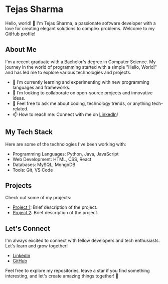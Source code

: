 # Tejas Sharma

Hello, world! 👋 I'm Tejas Sharma, a passionate software developer with a love for creating elegant solutions to complex problems. Welcome to my GitHub profile!

## About Me

I'm a recent graduate with a Bachelor's degree in Computer Science. My journey in the world of programming started with a simple "Hello, World!" and has led me to explore various technologies and projects.

- 🌱 I’m currently learning and experimenting with new programming languages and frameworks.
- 👯 I’m looking to collaborate on open-source projects and innovative ideas.
- 💬 Feel free to ask me about coding, technology trends, or anything tech-related.
- 📫 How to reach me: Connect with me on [LinkedIn](https://www.linkedin.com/in/tejas-sharma/)!

## My Tech Stack

Here are some of the technologies I've been working with:

- Programming Languages: Python, Java, JavaScript
- Web Development: HTML, CSS, React
- Databases: MySQL, MongoDB
- Tools: Git, VS Code

## Projects

Check out some of my projects:

- [Project 1](https://github.com/Tejas-Sharma2627/Project1): Brief description of the project.
- [Project 2](https://github.com/Tejas-Sharma2627/Project2): Brief description of the project.

## Let's Connect

I'm always excited to connect with fellow developers and tech enthusiasts. Let's learn and grow together!

- [LinkedIn](https://www.linkedin.com/in/tejas-sharma/)
- [GitHub](https://github.com/Tejas-Sharma2627)

Feel free to explore my repositories, leave a star if you find something interesting, and let's create amazing things together! 🚀
